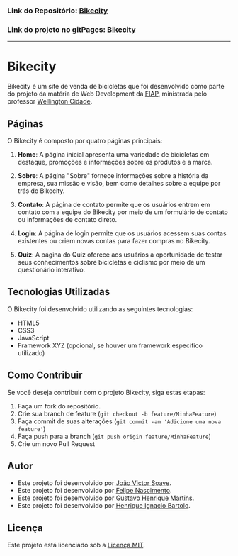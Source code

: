 ### Link do Repositório: [Bikecity](https://github.com/siigAprendiz/WebDevCP2---Bikecity)
### Link do projeto no gitPages: [Bikecity](https://siigaprendiz.github.io/WebDevCP2---Bikecity/)

---

# Bikecity

Bikecity é um site de venda de bicicletas que foi desenvolvido como parte do projeto da matéria de Web Development da [FIAP](https://www.fiap.com.br/), ministrada pelo professor [Wellington Cidade](https://www.linkedin.com/in/wellingtoncidade/).

## Páginas

O Bikecity é composto por quatro páginas principais:

1. **Home**: A página inicial apresenta uma variedade de bicicletas em destaque, promoções e informações sobre os produtos e a marca.

2. **Sobre**: A página "Sobre" fornece informações sobre a história da empresa, sua missão e visão, bem como detalhes sobre a equipe por trás do Bikecity.

3. **Contato**: A página de contato permite que os usuários entrem em contato com a equipe do Bikecity por meio de um formulário de contato ou informações de contato direto.

4. **Login**: A página de login permite que os usuários acessem suas contas existentes ou criem novas contas para fazer compras no Bikecity.

5. **Quiz**: A página do Quiz oferece aos usuários a oportunidade de testar seus conhecimentos sobre bicicletas e ciclismo por meio de um questionário interativo.

## Tecnologias Utilizadas

O Bikecity foi desenvolvido utilizando as seguintes tecnologias:

- HTML5
- CSS3
- JavaScript
- Framework XYZ (opcional, se houver um framework específico utilizado)

## Como Contribuir

Se você deseja contribuir com o projeto Bikecity, siga estas etapas:

1. Faça um fork do repositório.
2. Crie sua branch de feature (`git checkout -b feature/MinhaFeature`)
3. Faça commit de suas alterações (`git commit -am 'Adicione uma nova feature'`)
4. Faça push para a branch (`git push origin feature/MinhaFeature`)
5. Crie um novo Pull Request

## Autor

- Este projeto foi desenvolvido por [João Victor Soave](https://github.com/siigAprendiz).
- Este projeto foi desenvolvido por [Felipe Nascimento](https://github.com/felipe3103).
- Este projeto foi desenvolvido por [Gustavo Henrique Martins](https://github.com/gustavo190805).
- Este projeto foi desenvolvido por [Henrique Ignacio Bartolo](https://github.com/henriqueignacio).

## Licença

Este projeto está licenciado sob a [Licença MIT](https://github.com/seu-usuario/bikecity/blob/main/LICENSE).

